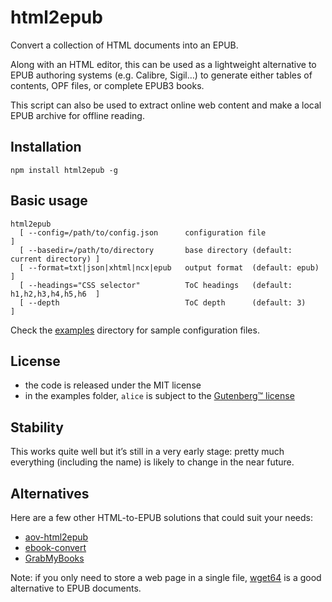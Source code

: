 html2epub
=========

Convert a collection of HTML documents into an EPUB.

Along with an HTML editor, this can be used as a lightweight alternative to EPUB
authoring systems (e.g. Calibre, Sigil…) to generate either tables of contents,
OPF files, or complete EPUB3 books.

This script can also be used to extract online web content and make a local EPUB
archive for offline reading.

Installation
------------

```
npm install html2epub -g
```

Basic usage
-----------

```
html2epub
  [ --config=/path/to/config.json      configuration file                          ]
  [ --basedir=/path/to/directory       base directory (default: current directory) ]
  [ --format=txt|json|xhtml|ncx|epub   output format  (default: epub)              ]
  [ --headings="CSS selector"          ToC headings   (default: h1,h2,h3,h4,h5,h6  ]
  [ --depth                            ToC depth      (default: 3)                 ]
```

Check the [examples](https://github.com/fabi1cazenave/node-ebook/tree/master/examples)
 directory for sample configuration files.

License
-------

* the code is released under the MIT license
* in the examples folder, `alice` is subject to the [Gutenberg™ license](http://gutenberg.org/license)

Stability
---------

This works quite well but it’s still in a very early stage: pretty much
everything (including the name) is likely to change in the near future.

Alternatives
------------

Here are a few other HTML-to-EPUB solutions that could suit your needs:

* [aov-html2epub](https://github.com/angelortega/aov-html2epub)
* [ebook-convert](http://manual.calibre-ebook.com/cli/ebook-convert.html)
* [GrabMyBooks](https://addons.mozilla.org/en-US/firefox/addon/grabmybooks/)

Note: if you only need to store a web page in a single file,
[wget64](https://www.npmjs.org/package/wget64) is a good alternative to EPUB
documents.

